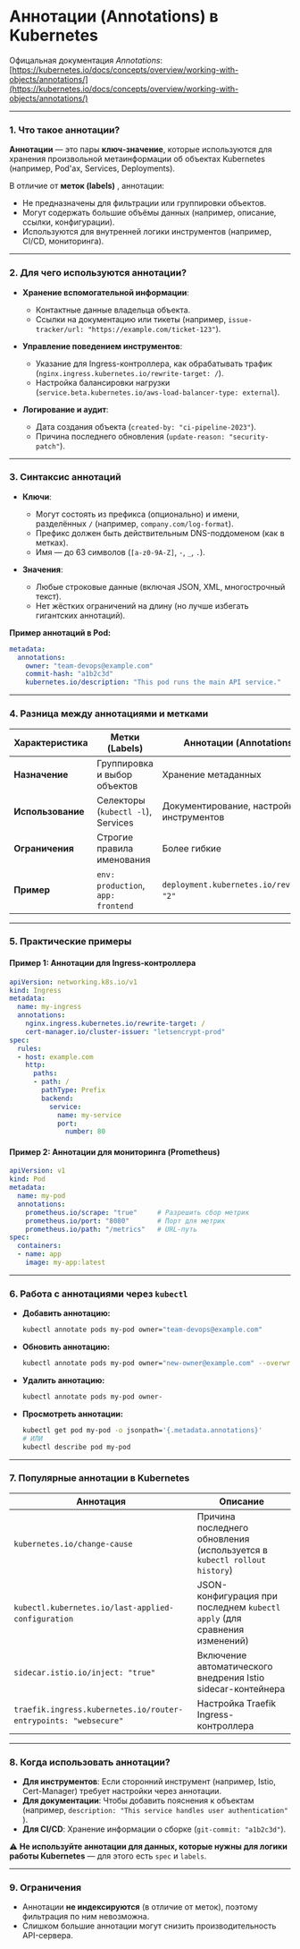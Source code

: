 # Аннотации (Annotations) в Kubernetes

Офицальная документация *Annotations*: [https://kubernetes.io/docs/concepts/overview/working-with-objects/annotations/](https://kubernetes.io/docs/concepts/overview/working-with-objects/annotations/)

---

### **1. Что такое аннотации?**

**Аннотации** — это пары **ключ-значение**, которые используются для хранения произвольной метаинформации об объектах Kubernetes (например, Pod'ах, Services, Deployments).

В отличие от **меток (labels)** , аннотации:

* Не предназначены для фильтрации или группировки объектов.
* Могут содержать большие объёмы данных (например, описание, ссылки, конфигурации).
* Используются для внутренней логики инструментов (например, CI/CD, мониторинга).

---

### **2. Для чего используются аннотации?**

* **Хранение вспомогательной информации**:

  * Контактные данные владельца объекта.
  * Ссылки на документацию или тикеты (например, `issue-tracker/url: "https://example.com/ticket-123"`​).
* **Управление поведением инструментов**:

  * Указание для Ingress-контроллера, как обрабатывать трафик (`nginx.ingress.kubernetes.io/rewrite-target: /`​).
  * Настройка балансировки нагрузки (`service.beta.kubernetes.io/aws-load-balancer-type: external`​).
* **Логирование и аудит**:

  * Дата создания объекта (`created-by: "ci-pipeline-2023"`​).
  * Причина последнего обновления (`update-reason: "security-patch"`​).

---

### **3. Синтаксис аннотаций**

* **Ключи**:

  * Могут состоять из префикса (опционально) и имени, разделённых `/`​ (например, `company.com/log-format`​).
  * Префикс должен быть действительным DNS-поддоменом (как в метках).
  * Имя — до 63 символов (`[a-z0-9A-Z]`​, `-`​, `_`​, `.`​).
* **Значения**:

  * Любые строковые данные (включая JSON, XML, многострочный текст).
  * Нет жёстких ограничений на длину (но лучше избегать гигантских аннотаций).

**Пример аннотаций в Pod:**

```yaml
metadata:
  annotations:
    owner: "team-devops@example.com"
    commit-hash: "a1b2c3d"
    kubernetes.io/description: "This pod runs the main API service."
```

---

### **4. Разница между аннотациями и метками**

|Характеристика|Метки (Labels)|Аннотации (Annotations)|
| ------------------------------| -------------------------------------------------------| -------------------------------------------------------------------------------|
|**Назначение**|Группировка и выбор объектов|Хранение метаданных|
|**Использование**|Селекторы (`kubectl -l`​), Services|Документирование, настройка инструментов|
|**Ограничения**|Строгие правила именования|Более гибкие|
|**Пример**|​`env: production`​, `app: frontend`​|​`deployment.kubernetes.io/revision: "2"`​|

---

### **5. Практические примеры**

#### **Пример 1: Аннотации для Ingress-контроллера**

```yaml
apiVersion: networking.k8s.io/v1
kind: Ingress
metadata:
  name: my-ingress
  annotations:
    nginx.ingress.kubernetes.io/rewrite-target: /
    cert-manager.io/cluster-issuer: "letsencrypt-prod"
spec:
  rules:
  - host: example.com
    http:
      paths:
      - path: /
        pathType: Prefix
        backend:
          service:
            name: my-service
            port:
              number: 80
```

#### **Пример 2: Аннотации для мониторинга (Prometheus)**

```yaml
apiVersion: v1
kind: Pod
metadata:
  name: my-pod
  annotations:
    prometheus.io/scrape: "true"     # Разрешить сбор метрик
    prometheus.io/port: "8080"       # Порт для метрик
    prometheus.io/path: "/metrics"   # URL-путь
spec:
  containers:
  - name: app
    image: my-app:latest
```

---

### **6. Работа с аннотациями через** **​`kubectl`​**​

* **Добавить аннотацию:**

  ```sh
  kubectl annotate pods my-pod owner="team-devops@example.com"
  ```
* **Обновить аннотацию:**

  ```sh
  kubectl annotate pods my-pod owner="new-owner@example.com" --overwrite
  ```
* **Удалить аннотацию:**

  ```sh
  kubectl annotate pods my-pod owner-
  ```
* **Просмотреть аннотации:**

  ```sh
  kubectl get pod my-pod -o jsonpath='{.metadata.annotations}'
  # ИЛИ
  kubectl describe pod my-pod
  ```

---

### **7. Популярные аннотации в Kubernetes**

|Аннотация|Описание|
| --------------------| -----------------------------------------------------------------------------------------------------------|
|​`kubernetes.io/change-cause`​|Причина последнего обновления (используется в `kubectl rollout history`​)|
|​`kubectl.kubernetes.io/last-applied-configuration`​|JSON-конфигурация при последнем `kubectl apply`​ (для сравнения изменений)|
|​`sidecar.istio.io/inject: "true"`​|Включение автоматического внедрения Istio sidecar-контейнера|
|​`traefik.ingress.kubernetes.io/router-entrypoints: "websecure"`​|Настройка Traefik Ingress-контроллера|

---

### **8. Когда использовать аннотации?**

* **Для инструментов**: Если сторонний инструмент (например, Istio, Cert-Manager) требует настройки через аннотации.
* **Для документации**: Чтобы добавить пояснения к объектам (например, `description: "This service handles user authentication"`​).
* **Для CI/CD**: Хранение информации о сборке (`git-commit: "a1b2c3d"`​).

⚠ **Не используйте аннотации для данных, которые нужны для логики работы Kubernetes** — для этого есть `spec`​ и `labels`​.

---

### **9. Ограничения**

* Аннотации **не индексируются** (в отличие от меток), поэтому фильтрация по ним невозможна.
* Слишком большие аннотации могут снизить производительность API-сервера.
